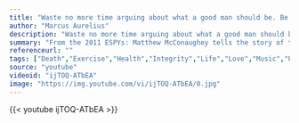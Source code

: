 ```yaml
---
title: "Waste no more time arguing about what a good man should be. Be one."
author: "Marcus Aurelius"
description: "Waste no more time arguing about what a good man should be. Be one. - Marcus Aurelius quotes from GetInspired365.com"
summary: "From the 2011 ESPYs: Matthew McConaughey tells the story of this year's Arthur Ashe Award for courage winner Dewey Bozella. Dewey Bozella (born 1959) is a former amateur boxer who is best known for being imprisoned for a conviction which was eventually overturned. Convicted in 1983 for the murder of an elderly woman, Bozella served 26 years in prison before his conviction was overturned in 2009."
referenceurl: ""
tags: ["Death","Exercise","Health","Integrity","Life","Love","Music","Perseverance",]
source: "youtube"
videoid: "ijTOQ-ATbEA"
image: "https://img.youtube.com/vi/ijTOQ-ATbEA/0.jpg"
---
```


{{< youtube ijTOQ-ATbEA >}}
